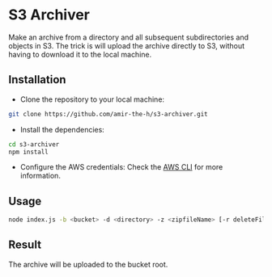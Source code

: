 # S3 Archiver

Make an archive from a directory and all subsequent subdirectories and objects in S3.
The trick is will upload the archive directly to S3, without having to download it to the local machine.

## Installation
- Clone the repository to your local machine:
```bash
git clone https://github.com/amir-the-h/s3-archiver.git
```
- Install the dependencies:
```bash
cd s3-archiver
npm install
```
- Configure the AWS credentials:
Check the [AWS CLI](https://docs.aws.amazon.com/cli/latest/userguide/cli-configure-files.html) for more information.


## Usage
```bash
node index.js -b <bucket> -d <directory> -z <zipfileName> [-r deleteFiles]
```

## Result
The archive will be uploaded to the bucket root.